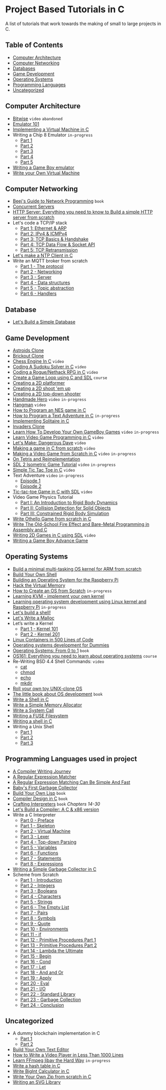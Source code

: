 # Project Based Tutorials in C

A list of tutorials that work towards the making of small to large projects in C.

## Table of Contents 

* [Computer Architecture](#computer-architecture)
* [Computer Networking](#computer-networking)
* [Databases](#databases)
* [Game Development](#game-development)
* [Operating Systems](#operating-systems)
* [Programming Languages](#programming-languages)
* [Uncategorized](#uncategorized)

## Computer Architecture

* [Bitwise](https://github.com/pervognsen/bitwise) `video` `abandoned`
* [Emulator 101](http://emulator101.com/)
* [Implementing a Virtual Machine in C](https://felixangell.com/blogs/virtual-machine-in-c)
* Writing a Chip 8 Emulator `in-progress`
   * [Part 1](http://craigthomas.ca/blog/2014/06/21/writing-a-chip-8-emulator-part-1/)
   * [Part 2](http://craigthomas.ca/blog/2014/07/17/writing-a-chip-8-emulator-part-2/)
   * [Part 3](http://craigthomas.ca/blog/2015/02/19/writing-a-chip-8-emulator-draw-command-part-3/)
   * [Part 4](http://craigthomas.ca/blog/2017/10/15/writing-a-chip-8-emulator-built-in-font-set-part-4/)
   * [Part 5](http://craigthomas.ca/blog/2018/09/07/writing-a-chip-8-emulator-instruction-set-part-5/)
* [Writing a Game Boy emulator](https://cturt.github.io/cinoop.html)
* [Write your Own Virtual Machine](https://justinmeiners.github.io/lc3-vm/)

## Computer Networking

* [Beej's Guide to Network Programming](http://beej.us/guide/bgnet/html/multi/index.html) `book`
* [Concurrent Servers](https://eli.thegreenplace.net/2017/concurrent-servers-part-1-introduction/)
* [HTTP Server: Everything you need to know to Build a simple HTTP server from scratch](https://medium.com/from-the-scratch/http-server-what-do-you-need-to-know-to-build-a-simple-http-server-from-scratch-d1ef8945e4fa)
* Let's code a TCP/IP stack
    * [Part 1: Ethernet & ARP](http://www.saminiir.com/lets-code-tcp-ip-stack-1-ethernet-arp/)
    * [Part 2: IPv4 & ICMPv4](http://www.saminiir.com/lets-code-tcp-ip-stack-2-ipv4-icmpv4/)
    * [Part 3: TCP Basics & Handshake](http://www.saminiir.com/lets-code-tcp-ip-stack-3-tcp-handshake/)
    * [Part 4: TCP Data Flow & Socket API](http://www.saminiir.com/lets-code-tcp-ip-stack-4-tcp-data-flow-socket-api/)
    * [Part 5: TCP Retransmission](http://www.saminiir.com/lets-code-tcp-ip-stack-5-tcp-retransmission/)
* [Let's make a NTP Client in C](https://lettier.github.io/posts/2016-04-26-lets-make-a-ntp-client-in-c.html)
* Write an MQTT broker from scratch
    * [Part 1 - The protocol](https://codepr.github.io/posts/sol-mqtt-broker)
    * [Part 2 - Networking](https://codepr.github.io/posts/sol-mqtt-broker-p2)
    * [Part 3 - Server](https://codepr.github.io/posts/sol-mqtt-broker-p3)
    * [Part 4 - Data structures](https://codepr.github.io/posts/sol-mqtt-broker-p4)
    * [Part 5 - Topic abstraction](https://codepr.github.io/posts/sol-mqtt-broker-p5)
    * [Part 6 - Handlers](https://codepr.github.io/posts/sol-mqtt-broker-p6)

## Database

* [Let's Build a Simple Database](https://cstack.github.io/db_tutorial/)

## Game Development

* [Astroids Clone](https://gtk.dashgl.com/?folder=Astroids)
* [Brickout Clone](https://gtk.dashgl.com/?folder=Brickout)
* [Chess Engine In C](https://www.youtube.com/playlist?list=PLZ1QII7yudbc-Ky058TEaOstZHVbT-2hg) `video`
* [Coding A Sudoku Solver in C](https://www.youtube.com/playlist?list=PLkTXsX7igf8edTYU92nU-f5Ntzuf-RKvW) `video`
* [Coding a Rogue/Nethack RPG in C](https://www.youtube.com/playlist?list=PLkTXsX7igf8erbWGYT4iSAhpnJLJ0Nk5G) `video`
* [Create a Game Loop using C and SDL](https://www.udemy.com/course/game-loop-c-sdl/) `course`
* [Creating a 2D platformer](https://www.parallelrealities.co.uk/tutorials/#ppp)
* [Creating a 2D shoot 'em up](https://www.parallelrealities.co.uk/tutorials/#shooter)
* [Creating a 2D top-down shooter](https://www.parallelrealities.co.uk/tutorials/#bad)
* [Handmade Hero](https://handmadehero.org/) `video` `in-progress`
* [Hangman](https://www.youtube.com/playlist?list=PLZ1QII7yudbd2ZHYSEWrSddsvD5PW_r5O) `video`
* [How to Program an NES game in C](https://nesdoug.com/)
* [How to Program a Text Adventure in C](https://helderman.github.io/htpataic/htpataic01.html) `in-progress`
* [Implementing Solitaire in C](https://jborza.github.io/games/2020/07/12/solitaire-cli.html)
* [Invaders Clone](https://gtk.dashgl.com/?folder=Invaders)
* [Learn How To Develop Your Own GameBoy Games](https://www.youtube.com/playlist?list=PLeEj4c2zF7PaFv5MPYhNAkBGrkx4iPGJo) `video` `in-progress`
* [Learn Video Game Programming in C](https://www.youtube.com/playlist?list=PLT6WFYYZE6uLMcPGS3qfpYm7T_gViYMMt) `video`
* [Let's Make: Dangerous Dave](https://www.youtube.com/playlist?list=PLSkJey49cOgTSj465v2KbLZ7LMn10bCF9) `video`
* [Making a game in C from scratch](https://www.youtube.com/playlist?list=PL7Ej6SUky1357r-Lqf_nogZWHssXP-hvH) `video`
* [Making a Video Game from Scratch in C](https://www.youtube.com/playlist?list=PLlaINRtydtNWuRfd4Ra3KeD6L9FP_tDE7) `video` `in-progress`
* [On Tetris and Reimplementation](https://brennan.io/2015/06/12/tetris-reimplementation/)
* [SDL 2 Isometric Game Tutorial](https://www.youtube.com/playlist?list=PL6Ikt4l3NbVjb7WR-eTgjOBMNCn7f3u7x) `video` `in-progress`
* [Simple Tic Tac Toe in C](https://www.youtube.com/playlist?list=PLZ1QII7yudbc7_ZgXA-gIXmME41Rs2GP5) `video`
* Text Adventure `video` `in-progress`
    * [Episode 1](https://youtu.be/J_Igbh0RH8c)
    * [Episode 2](https://www.youtube.com/watch?v=7dYKhiruW1M)
* [Tic-tac-toe Game in C with SDL](https://www.youtube.com/watch?v=gCVMkKgs3uQ) `video`
* Video Game Physics Tutorial
    * [Part I: An Introduction to Rigid Body Dynamics](https://www.toptal.com/game/video-game-physics-part-i-an-introduction-to-rigid-body-dynamics)
    * [Part II: Collision Detection for Solid Objects](https://www.toptal.com/game/video-game-physics-part-ii-collision-detection-for-solid-objects)
    * [Part III: Constrained Rigid Body Simulation](https://www.toptal.com/game/video-game-physics-part-iii-constrained-rigid-body-simulation)
* [Write Othello Game from scratch in C](https://www.hanshq.net/othello.html)
* [Write The Old-School Fire Effect and Bare-Metal Programming in Assembly and C](https://www.hanshq.net/fire.html)
* [Writing 2D Games in C using SDL](https://www.youtube.com/watch?v=yFLa3ln16w0) `video`
* [Writing a Game Boy Advance Game](https://www.reinterpretcast.com/writing-a-game-boy-advance-game)

## Operating Systems

* [Build a minimal multi-tasking OS kernel for ARM from scratch](https://github.com/jserv/mini-arm-os)
* [Build Your Own Shell](https://github.com/tokenrove/build-your-own-shell)
* [Building an Operating System for the Raspberry Pi](https://jsandler18.github.io/)
* [Hack the Virtual Memory](https://blog.holbertonschool.com/hack-virtual-memory-stack-registers-assembly-code/)
* [How to Create an OS from Scratch](https://github.com/cfenollosa/os-tutorial) `in-progress`
* [Learning KVM - implement your own kernel](https://david942j.blogspot.com/2018/10/note-learning-kvm-implement-your-own.html)
* [Learning operating system development using Linux kernel and Raspberry Pi](https://github.com/s-matyukevich/raspberry-pi-os) `in-progress`
* [Let's build a shell!](https://github.com/kamalmarhubi/shell-workshop)
* [Let's Write a Malloc](https://danluu.com/malloc-tutorial/)
* Let’s write a Kernel
    * [Part 1 - Kernel 101](https://arjunsreedharan.org/post/82710718100/kernel-101-lets-write-a-kernel)
    * [Part 2 - Kernel 201](https://arjunsreedharan.org/post/99370248137/kernel-201-lets-write-a-kernel-with-keyboard)
* [Linux Containers in 500 Lines of Code](https://blog.lizzie.io/linux-containers-in-500-loc.html)
* [Operating systems development for Dummies](https://medium.com/@lduck11007/operating-systems-development-for-dummies-3d4d786e8ac)
* [Operating Systems: From 0 to 1](https://tuhdo.github.io/os01/) `book`
* [OS161: Everything you need to learn about operating systems](https://www.ops-class.org/) `course`
* Re-Writing BSD 4.4 Shell Commands: `video`
    * [cat](https://www.youtube.com/watch?v=MCuzvy79WWQ)
    * [chmod](https://www.youtube.com/watch?v=p7uJBl4A_BA)
    * [echo](https://www.youtube.com/watch?v=69CYF7nJKj8)
    * [mkdir](https://www.youtube.com/watch?v=t96qYd4OUBM)
* [Roll your own toy UNIX-clone OS](http://www.jamesmolloy.co.uk/tutorial_html/)
* [The little book about OS development](https://littleosbook.github.io/) `book`
* [Write a Shell in C](https://brennan.io/2015/01/16/write-a-shell-in-c/)
* [Write a Simple Memory Allocator](https://arjunsreedharan.org/post/148675821737/write-a-simple-memory-allocator)
* [Write a System Call](https://brennan.io/2016/11/14/kernel-dev-ep3/)
* [Writing a FUSE Filesystem](https://www.cs.nmsu.edu/~pfeiffer/fuse-tutorial/)
* [Writing a shell in C](https://danishprakash.github.io/2018/01/15/write-a-shell.html)
* Writing a Unix Shell
   * [Part 1](https://indradhanush.github.io/blog/writing-a-unix-shell-part-1)
   * [Part 2](https://indradhanush.github.io/blog/writing-a-unix-shell-part-2)
   * [Part 3](https://indradhanush.github.io/blog/writing-a-unix-shell-part-3)

## Programming Languages used in project

* [A Compiler Writing Journey](https://github.com/DoctorWkt/acwj)
* [A Regular Expression Matcher](https://www.cs.princeton.edu/courses/archive/spr09/cos333/beautiful.html)
* [A Regular Expression Matching Can Be Simple And Fast](https://swtch.com/~rsc/regexp/regexp1.html)
* [Baby's First Garbage Collector](http://journal.stuffwithstuff.com/2013/12/08/babys-first-garbage-collector/)
* [Build Your Own Lisp](http://www.buildyourownlisp.com/) `book`
* [Compiler Design in C](https://holub.com/goodies/compiler/compilerDesignInC.pdf) `book`
* [Crafting Interpreters](http://www.craftinginterpreters.com/) `book` *Chapters 14-30*
* [Let's Build a Compiler: A C & x86 version](https://github.com/lotabout/Let-s-build-a-compiler)
* Write a C Interpreter
    * [Part 0 - Preface](https://github.com/lotabout/write-a-C-interpreter/blob/master/tutorial/en/0-Preface.md)
    * [Part 1 - Skeleton](https://github.com/lotabout/write-a-C-interpreter/blob/master/tutorial/en/1-Skeleton.md)
    * [Part 2 - Virtual Machine](https://github.com/lotabout/write-a-C-interpreter/blob/master/tutorial/en/2-Virtual-Machine.md)
    * [Part 3 - Lexer](https://github.com/lotabout/write-a-C-interpreter/blob/master/tutorial/en/3-Lexer.md)
    * [Part 4 - Top-down Parsing](https://github.com/lotabout/write-a-C-interpreter/blob/master/tutorial/en/4-Top-down-Parsing.md)
    * [Part 5 - Variables](https://github.com/lotabout/write-a-C-interpreter/blob/master/tutorial/en/5-Variables.md)
    * [Part 6 - Functions](https://github.com/lotabout/write-a-C-interpreter/blob/master/tutorial/en/6-Functions.md)
    * [Part 7 - Statements](https://github.com/lotabout/write-a-C-interpreter/blob/master/tutorial/en/7-Statements.md)
    * [Part 8 - Expressions](https://github.com/lotabout/write-a-C-interpreter/blob/master/tutorial/en/8-Expressions.md)
* [Writing a Simple Garbage Collector in C](http://maplant.com/gc.html)
* Scheme from Scratch
    * [Part 1 - Introduction](http://peter.michaux.ca/articles/scheme-from-scratch-introduction)
    * [Part 2 - Integers](http://peter.michaux.ca/articles/scheme-from-scratch-bootstrap-v0_1-integers)
    * [Part 3 - Booleans](http://peter.michaux.ca/articles/scheme-from-scratch-bootstrap-v0_2-booleans)
    * [Part 4 - Characters](http://peter.michaux.ca/articles/scheme-from-scratch-bootstrap-v0_3-characters)
    * [Part 5 - Strings](http://peter.michaux.ca/articles/scheme-from-scratch-bootstrap-v0_4-strings)
    * [Part 6 - The Empty List](http://peter.michaux.ca/articles/scheme-from-scratch-bootstrap-v0_5-the-empty-list)
    * [Part 7 - Pairs](http://peter.michaux.ca/articles/scheme-from-scratch-bootstrap-v0_6-pairs)
    * [Part 8 - Symbols](http://peter.michaux.ca/articles/scheme-from-scratch-bootstrap-v0_7-symbols)
    * [Part 9 - Quote](http://peter.michaux.ca/articles/scheme-from-scratch-bootstrap-v0_8-quote)
    * [Part 10 - Environments](http://peter.michaux.ca/articles/scheme-from-scratch-bootstrap-v0_9-environments)
    * [Part 11 - if](http://peter.michaux.ca/articles/scheme-from-scratch-bootstrap-v0_10-if)
    * [Part 12 - Primitive Procedures Part 1](http://peter.michaux.ca/articles/scheme-from-scratch-bootstrap-v0_11-primitive-procedures-part-1)
    * [Part 13 - Primitive Procedures Part 2](http://peter.michaux.ca/articles/scheme-from-scratch-bootstrap-v0_12-primitive-procedures-part-2)
    * [Part 14 - Lambda the Ultimate](http://peter.michaux.ca/articles/scheme-from-scratch-bootstrap-v0_13-lambda-the-ultimate)
    * [Part 15 - Begin](http://peter.michaux.ca/articles/scheme-from-scratch-bootstrap-v0_14-begin)
    * [Part 16 - Cond](http://peter.michaux.ca/articles/scheme-from-scratch-bootstrap-v0_15-cond)
    * [Part 17 - Let](http://peter.michaux.ca/articles/scheme-from-scratch-bootstrap-v0_16-let)
    * [Part 18 - And and Or](http://peter.michaux.ca/articles/scheme-from-scratch-bootstrap-v0_17-and-and-or)
    * [Part 19 - Apply](http://peter.michaux.ca/articles/scheme-from-scratch-bootstrap-v0_18-apply)
    * [Part 20 - Eval](http://peter.michaux.ca/articles/scheme-from-scratch-bootstrap-v0_19-eval)
    * [Part 21 - I/O](http://peter.michaux.ca/articles/scheme-from-scratch-bootstrap-v0_20-io)
    * [Part 22 - Standard Library](http://peter.michaux.ca/articles/scheme-from-scratch-bootstrap-v0_21-standard-library)
    * [Part 23 - Garbage Collection](http://peter.michaux.ca/articles/scheme-from-scratch-bootstrap-v0_22-garbage-collection)
    * [Part 24 - Conclusion](http://peter.michaux.ca/articles/scheme-from-scratch-bootstrap-conclusion)

## Uncategorized

* A dummy blockchain implementation in C
   * [Part 1](https://myram.xyz/c-blockchain-implementation-1/)
   * [Part 2](https://myram.xyz/c-blockchain-implementation-2/)
* [Build Your Own Text Editor](https://viewsourcecode.org/snaptoken/kilo/)
* [How to Write a Video Player in Less Than 1000 Lines](http://dranger.com/ffmpeg/ffmpeg.html)
* [Learn FFmpeg libav the Hard Way](https://github.com/leandromoreira/ffmpeg-libav-tutorial) `in-progress`
* [Write a hash table in C](https://github.com/jamesroutley/write-a-hash-table)
* [Write BigInt Calculator in C](https://www.hanshq.net/bigint.html)
* [Write Your Own Zip from scratch in C](https://www.hanshq.net/zip.html)
* [Writing an SVG Library](http://www.codedrome.com/svg-library-in-c/)
